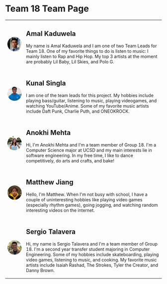 # Team 18 Team Page


<table style="border-spacing: 300px">
<tr>
    <td><img src="images/Amal_picture.png" width="300" alt="Amal Profile Picture"></td>
    <td>
    <h2>Amal Kaduwela</h2>
    <p>My name is Amal Kaduwela and I am one of two Team Leads for Team 18. One of my favorite things to do is listen to music: I mainly listen to Rap and Hip Hop. My top 3 artists at the moment are probably Lil Baby, Lil Skies, and Polo G.</p>
    </td>
</tr>
<tr>
    <td><img src="images/Kunal_picture.png" width="300" alt="Kunal Profile Picture"></td>
    <td>
    <h2>Kunal Singla</h2>
    <p>I am one of the team leads for this project. My hobbies include playing bass/guitar, listening to music, playing videogames, and watching YouTube/Anime. Some of my favorite music artists include Daft Punk, Charlie Puth, and ONEOKROCK.</p>
    </td>
</tr>
<tr>
    <td><img src="images/Anokhi_picture.png" width="300" alt="Anokhi Profile Picture"></td>
    <td>
    <h2>Anokhi Mehta</h2>
    <p>Hi, I'm Anokhi Mehta and I'm a team member of Group 18. I'm a Computer Science major at UCSD and my main interests lie in software engineering. In my free time, I like to dance competitively, do arts and crafts, and bake! </p>
    </td>
</tr>
  <tr>
    <td><img src="images/Matthew_picture.png" width="300" alt="Matthew Profile Picture"></td>
    <td>
    <h2>Matthew Jiang</h2>
    <p>Hello, I'm Matthew. When I'm not busy with school, I have a couple of uninteresting hobbies like playing video games (especially rhythm games), going jogging, and watching random interesting videos on the internet. </p>
</tr>
<tr>
    <td><img src="images/sergiot_pic.png" width="300" alt="Anokhi Profile Picture"></td>
    <td>
    <h2>Sergio Talavera</h2>
    <p>Hi, my name is Sergio Talavera and I'm a team member of Group 18. I'm a second year transfer student majoring in Computer Engineering. Some of my hobbies include skateboarding, playing video games, listening to music, and cooking. My favorite music artists include Isaiah Rashad, The Strokes, Tyler the Creator, and Danny Brown. </p>
    </td>
</tr>